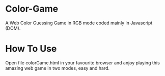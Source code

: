 # Color-Game
A Web Color Guessing Game in RGB mode coded mainly in Javascript (DOM).

# How To Use
Open file colorGame.html in your favourite browser and anjoy playing this amazing web game in two modes, easy and hard.
